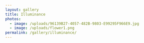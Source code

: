 ```yaml
---
layout: gallery
title: Illuminance
photos:
  - image: /uploads/96139B27-4057-482B-9803-E99295F966E9.jpg
  - image: /uploads/flower1.png
permalink: /gallery/illuminance/
---
```


  